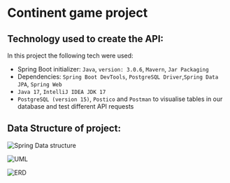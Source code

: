# Continent game project

## Technology used to create the API:
In this project the following tech were used:
* Spring Boot initializer: `Java`, `version: 3.0.6`, `Mavern`, `Jar Packaging`
* Dependencies: `Spring Boot DevTools`, `PostgreSQL Driver`,`Spring Data JPA`, `Spring Web`
* `Java 17`, `IntelliJ IDEA JDK 17`
*  `PostgreSQL (version 15)`, `Postico` and `Postman` to visualise tables in our database and test different API requests


## Data Structure of project:

![Spring Data structure](file:///Users/stellaannor/Desktop/Screenshot%202023-04-28%20at%2008.15.27.png)

![UML](file:///Users/stellaannor/Desktop/final_UML.png)

![ERD](file:///Users/stellaannor/Desktop/final_ERD.png)
